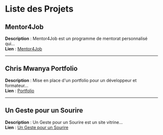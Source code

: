 # Liste des Projets

## Mentor4Job

**Description** : Mentor4Job est un programme de mentorat personnalisé qui...  
**Lien** : [Mentor4Job](https://mentor4job.kinshasadigital.academy/)

---

## Chris Mwanya Portfolio

**Description** : Mise en place d'un portfolio pour un développeur et formateur...  
**Lien** : [Portfolio](#)

---

## Un Geste pour un Sourire

**Description** : Un Geste pour un Sourire est un site vitrine...  
**Lien** : [Un Geste pour un Sourire](https://ungestepourunsourire.com/)
